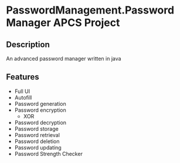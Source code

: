 # PasswordManagement.Password Manager APCS Project
## Description
An advanced password manager written in java

## Features
- Full UI
- Autofill
- Password generation
- Password encryption
  - XOR
- Password decryption
- Password storage
- Password retrieval
- Password deletion
- Password updating
- Password Strength Checker